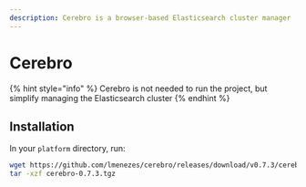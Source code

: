 ```yaml
---
description: Cerebro is a browser-based Elasticsearch cluster manager
---
```


# Cerebro

{% hint style="info" %}
Cerebro is not needed to run the project, but simplify managing the Elasticsearch cluster
{% endhint %}

## Installation

In your `platform` directory, run:

```bash
wget https://github.com/lmenezes/cerebro/releases/download/v0.7.3/cerebro-0.7.3.tgz
tar -xzf cerebro-0.7.3.tgz
```
